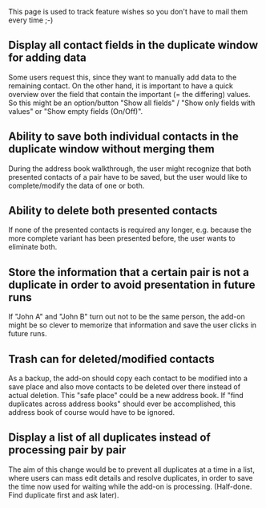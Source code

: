 This page is used to track feature wishes so you don't have to mail them every time ;-)

## Display all contact fields in the duplicate window for adding data ##
Some users request this, since they want to manually add data to the remaining contact. On the other hand, it is important to have a quick overview over the field that contain the important (= the differing) values. So this might be an option/button "Show all fields" / "Show only fields with values" or "Show empty fields (On/Off)".

## Ability to save both individual contacts in the duplicate window without merging them ##
During the address book walkthrough, the user might recognize that both presented contacts of a pair have to be saved, but the user would like to complete/modify the data of one or both.

## Ability to delete both presented contacts ##
If none of the presented contacts is required any longer, e.g. because the more complete variant has been presented before, the user wants to eliminate both.

## Store the information that a certain pair is not a duplicate in order to avoid presentation in future runs ##
If "John A" and "John B" turn out not to be the same person, the add-on might be so clever to memorize that information and save the user clicks in future runs.

## Trash can for deleted/modified contacts ##
As a backup, the add-on should copy each contact to be modified into a save place and also move contacts to be deleted over there instead of actual deletion. This "safe place" could be a new address book. If "find duplicates across address books" should ever be accomplished, this address book of course would have to be ignored.

## Display a list of all duplicates instead of processing pair by pair ##
The aim of this change would be to prevent all duplicates at a time in a list, where users can mass edit details and resolve duplicates, in order to save the time now used for waiting while the add-on is processing. (Half-done. Find duplicate first and ask later).